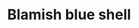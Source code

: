 ---
layout: item
title: Blamish blue shell
item-id: 3361
datatable: true
id: 3361
name: "Blamish blue shell"
members: true
lowalch: 60
highalch: 90
examine: "A large blue coloured blamish snail shell, looks protective."
monsters:
  - id: 2647
    name: "Bruise Blamish Snail"
    members: true
    combat_level: 20
    wiki_url: "https://oldschool.runescape.wiki/w/Bruise_Blamish_Snail#Round"
    drops:
      - quantity: "1"
        rarity: 1
    image: "https://oldschool.runescape.wiki/images/thumb/5/50/Bruise_Blamish_Snail_%28round%29.png/1200px-Bruise_Blamish_Snail_%28round%29.png?58670"
---